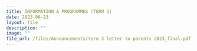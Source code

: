 ```yaml
---
title: INFORMATION & PROGRAMMES (TERM 3)
date: 2023-06-23
layout: file
description: ""
image: ""
file_url: /files/Announcements/term 3 letter to parents 2023_final.pdf
---
```

